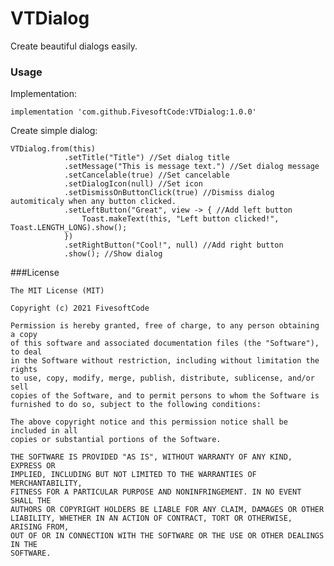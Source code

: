# VTDialog

Create beautiful dialogs easily.

### Usage

Implementation:

    implementation 'com.github.FivesoftCode:VTDialog:1.0.0'

Create simple dialog:

    VTDialog.from(this)
                .setTitle("Title") //Set dialog title
                .setMessage("This is message text.") //Set dialog message
                .setCancelable(true) //Set cancelable
                .setDialogIcon(null) //Set icon
                .setDismissOnButtonClick(true) //Dismiss dialog automiticaly when any button clicked.
                .setLeftButton("Great", view -> { //Add left button
                    Toast.makeText(this, "Left button clicked!", Toast.LENGTH_LONG).show();
                })
                .setRightButton("Cool!", null) //Add right button
                .show(); //Show dialog
                
                
###License

    The MIT License (MIT)

    Copyright (c) 2021 FivesoftCode

    Permission is hereby granted, free of charge, to any person obtaining a copy
    of this software and associated documentation files (the "Software"), to deal
    in the Software without restriction, including without limitation the rights
    to use, copy, modify, merge, publish, distribute, sublicense, and/or sell
    copies of the Software, and to permit persons to whom the Software is
    furnished to do so, subject to the following conditions:

    The above copyright notice and this permission notice shall be included in all
    copies or substantial portions of the Software.

    THE SOFTWARE IS PROVIDED "AS IS", WITHOUT WARRANTY OF ANY KIND, EXPRESS OR
    IMPLIED, INCLUDING BUT NOT LIMITED TO THE WARRANTIES OF MERCHANTABILITY,
    FITNESS FOR A PARTICULAR PURPOSE AND NONINFRINGEMENT. IN NO EVENT SHALL THE
    AUTHORS OR COPYRIGHT HOLDERS BE LIABLE FOR ANY CLAIM, DAMAGES OR OTHER
    LIABILITY, WHETHER IN AN ACTION OF CONTRACT, TORT OR OTHERWISE, ARISING FROM,
    OUT OF OR IN CONNECTION WITH THE SOFTWARE OR THE USE OR OTHER DEALINGS IN THE
    SOFTWARE.
